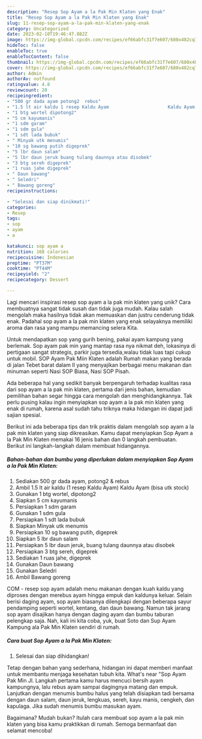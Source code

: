 ```yaml
---
description: "Resep Sop Ayam a la Pak Min Klaten yang Enak"
title: "Resep Sop Ayam a la Pak Min Klaten yang Enak"
slug: 11-resep-sop-ayam-a-la-pak-min-klaten-yang-enak
category: Uncategorized
date: 2023-02-10T19:46:47.882Z
image: https://img-global.cpcdn.com/recipes/ef66abfc31f7e607/680x482cq70/sop-ayam-a-la-pak-min-klaten-foto-resep-utama.jpg
hideToc: false
enableToc: true
enableTocContent: false
thumbnail: https://img-global.cpcdn.com/recipes/ef66abfc31f7e607/680x482cq70/sop-ayam-a-la-pak-min-klaten-foto-resep-utama.jpg
cover: https://img-global.cpcdn.com/recipes/ef66abfc31f7e607/680x482cq70/sop-ayam-a-la-pak-min-klaten-foto-resep-utama.jpg
author: Admin
authorAv: notfound
ratingvalue: 4.8
reviewcount: 20
recipeingredient:
- "500 gr dada ayam potong2  rebus"
- "1.5 lt air kaldu 1 resep Kaldu Ayam                      Kaldu Ayam bisa utk stock"
- "1 btg wortel dipotong2"
- "5 cm kayumanis"
- "1 sdm garam"
- "1 sdm gula"
- "1 sdt lada bubuk"
- " Minyak utk menumis"
- "10 sg bawang putih digeprek"
- "5 lbr daun salam"
- "5 lbr daun jeruk buang tulang daunnya atau disobek"
- "3 btg sereh digeprek"
- "1 ruas jahe digeprek"
- " Daun bawang"
- " Seledri"
- " Bawang goreng"
recipeinstructions:

- "Selesai dan siap dinikmati!"
categories:
- Resep
tags:
- sop
- ayam
- a

katakunci: sop ayam a 
nutrition: 168 calories
recipecuisine: Indonesian
preptime: "PT37M"
cooktime: "PT44M"
recipeyield: "2"
recipecategory: Dessert

---
```





Lagi mencari inspirasi resep sop ayam a la pak min klaten yang unik? Cara membuatnya sangat tidak susah dan tidak juga mudah. Kalau salah mengolah maka hasilnya tidak akan memuaskan dan justru cenderung tidak enak. Padahal sop ayam a la pak min klaten yang enak selayaknya memiliki aroma dan rasa yang mampu memancing selera Kita.





Untuk mendapatkan sop yang gurih bening, pakai ayam kampung yang berlemak. Sop ayam pak min yang mantap rasa nya nikmat deh, lokasinya di pertigaan sangat strategis, parkir juga tersedia,walau tidak luas tapi cukup untuk mobil. SOP Ayam Pak Miin Klaten adalah Rumah makan yang berada di jalan Tebet barat dalam II yang menyajikan berbagai menu makanan dan minuman seperti Nasi SOP Biasa, Nasi SOP Pisah.

Ada beberapa hal yang sedikit banyak berpengaruh terhadap kualitas rasa dari sop ayam a la pak min klaten, pertama dari jenis bahan, kemudian pemilihan bahan segar hingga cara mengolah dan menghidangkannya. Tak perlu pusing kalau ingin menyiapkan sop ayam a la pak min klaten yang enak di rumah, karena asal sudah tahu triknya maka hidangan ini dapat jadi sajian spesial.






Berikut ini ada beberapa tips dan trik praktis dalam mengolah sop ayam a la pak min klaten yang siap dikreasikan. Kamu dapat menyiapkan Sop Ayam a la Pak Min Klaten memakai 16 jenis bahan dan 0 langkah pembuatan. Berikut ini langkah-langkah dalam membuat hidangannya.

<!--inarticleads1-->

##### Bahan-bahan dan bumbu yang diperlukan dalam menyiapkan Sop Ayam a la Pak Min Klaten:

1. Sediakan 500 gr dada ayam, potong2 &amp; rebus
1. Ambil 1.5 lt air kaldu (1 resep Kaldu Ayam)                      Kaldu Ayam (bisa utk stock)
1. Gunakan 1 btg wortel, dipotong2
1. Siapkan 5 cm kayumanis
1. Persiapkan 1 sdm garam
1. Gunakan 1 sdm gula
1. Persiapkan 1 sdt lada bubuk
1. Siapkan  Minyak utk menumis
1. Persiapkan 10 sg bawang putih, digeprek
1. Siapkan 5 lbr daun salam
1. Persiapkan 5 lbr daun jeruk, buang tulang daunnya atau disobek
1. Persiapkan 3 btg sereh, digeprek
1. Sediakan 1 ruas jahe, digeprek
1. Gunakan  Daun bawang
1. Gunakan  Seledri
1. Ambil  Bawang goreng


COM - resep sop ayam adalah menu makanan dengan kuah kaldu yang diproses dengan merebus ayam hingga empuk dan kaldunya keluar. Selain berisi daging ayam, sop ayam biasanya dilengkapi dengan beberapa sayur pendamping seperti wortel, kentang, dan daun bawang. Namun tak jarang sop ayam disajikan hanya dengan daging ayam dan bumbu taburan pelengkap saja. Nah, kali ini kita coba, yuk, buat Soto dan Sup Ayam Kampung ala Pak Min Klaten sendiri di rumah. 

<!--inarticleads2-->

##### Cara buat Sop Ayam a la Pak Min Klaten:


1. Selesai dan siap dihidangkan!

Tetap dengan bahan yang sederhana, hidangan ini dapat memberi manfaat untuk membantu menjaga kesehatan tubuh kita. What&#39;s near &#34;Sop Ayam Pak Min Jl. Langkah pertama kamu harus mencuci bersih ayam kampungnya, lalu rebus ayam sampai dagingnya matang dan empuk. Lanjutkan dengan menumis bumbu halus yang telah disiapkan tadi bersama dengan daun salam, daun jeruk, lengkuas, sereh, kayu manis, cengkeh, dan kapulaga. Jika sudah menumis bumbu masukan ayam. 

Bagaimana? Mudah bukan? Itulah cara membuat sop ayam a la pak min klaten yang bisa kamu praktikkan di rumah. Semoga bermanfaat dan selamat mencoba!
